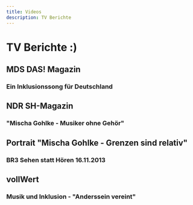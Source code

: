 ```yaml
---
title: Videos
description: TV Berichte
---
```



# TV Berichte :)

## MDS DAS! Magazin
### Ein Inklusionssong für Deutschland

<youtube id="BPQpJT0kyMw"></youtube>


## NDR SH-Magazin
### "Mischa Gohlke - Musiker ohne Gehör"

<youtube id="7RohEwmDdXY"></youtube>
   

## Portrait "Mischa Gohlke - Grenzen sind relativ" 
### BR3 Sehen statt Hören 16.11.2013

<youtube id="XCACmrTMky8"></youtube>


## vollWert
### Musik und Inklusion - "Anderssein vereint"

<youtube id="LlIbuEv-7AM"></youtube>
